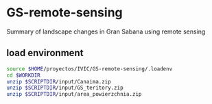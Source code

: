 # GS-remote-sensing
Summary of landscape changes in Gran Sabana using remote sensing

## load environment

```sh
source $HOME/proyectos/IVIC/GS-remote-sensing/.loadenv
cd $WORKDIR
unzip $SCRIPTDIR/input/Canaima.zip
unzip $SCRIPTDIR/input/GS_teritory.zip
unzip $SCRIPTDIR/input/area_powierzchnia.zip



```
